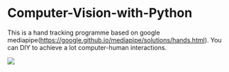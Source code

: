 # Computer-Vision-with-Python
This is a hand tracking programme based on google mediapipe(https://google.github.io/mediapipe/solutions/hands.html). You can DIY to achieve a lot computer-human interactions.

![](https://github.com/yjq349825834/Python-programming-exercises/blob/master/comic.png)

